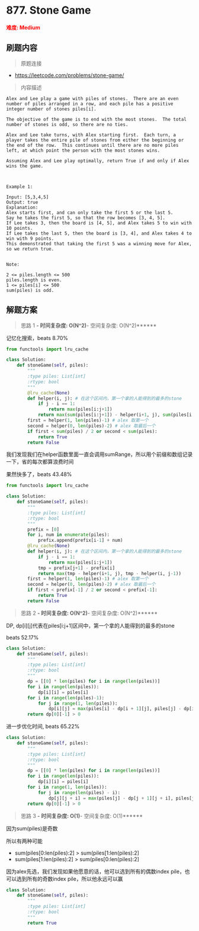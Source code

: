 # 877. Stone Game

**<font color=red>难度: Medium</font>**

## 刷题内容

> 原题连接

* https://leetcode.com/problems/stone-game/

> 内容描述

```
Alex and Lee play a game with piles of stones.  There are an even number of piles arranged in a row, and each pile has a positive integer number of stones piles[i].

The objective of the game is to end with the most stones.  The total number of stones is odd, so there are no ties.

Alex and Lee take turns, with Alex starting first.  Each turn, a player takes the entire pile of stones from either the beginning or the end of the row.  This continues until there are no more piles left, at which point the person with the most stones wins.

Assuming Alex and Lee play optimally, return True if and only if Alex wins the game.

 

Example 1:

Input: [5,3,4,5]
Output: true
Explanation: 
Alex starts first, and can only take the first 5 or the last 5.
Say he takes the first 5, so that the row becomes [3, 4, 5].
If Lee takes 3, then the board is [4, 5], and Alex takes 5 to win with 10 points.
If Lee takes the last 5, then the board is [3, 4], and Alex takes 4 to win with 9 points.
This demonstrated that taking the first 5 was a winning move for Alex, so we return true.
 

Note:

2 <= piles.length <= 500
piles.length is even.
1 <= piles[i] <= 500
sum(piles) is odd.
```

## 解题方案

> 思路 1
******- 时间复杂度: O(N^2)******- 空间复杂度: O(N^2)******


记忆化搜索，beats 8.70%

```python
from functools import lru_cache

class Solution:
    def stoneGame(self, piles):
        """
        :type piles: List[int]
        :rtype: bool
        """
        @lru_cache(None)
        def helper(i, j): # 在这个区间内，第一个拿的人能得到的最多的stone
            if j - i == 1:
                return max(piles[i:j+1])
            return max(sum(piles[i:j+1]) - helper(i+1, j), sum(piles[i:j+1]) - helper(i, j-1))
        first = helper(1, len(piles)-1) # alex 取第一个
        second = helper(0, len(piles)-2) # alex 取最后一个
        if first < sum(piles) / 2 or second < sum(piles):
            return True
        return False
```


我们发现我们在helper函数里面一直会调用sumRange，所以用个前缀和数组记录一下，省的每次都算浪费时间

果然快多了，beats 43.48%

```python
from functools import lru_cache

class Solution:
    def stoneGame(self, piles):
        """
        :type piles: List[int]
        :rtype: bool
        """
        prefix = [0]
        for i, num in enumerate(piles):
            prefix.append(prefix[i-1] + num)
        @lru_cache(None)
        def helper(i, j): # 在这个区间内，第一个拿的人能得到的最多的stone
            if j - i == 1:
                return max(piles[i:j+1])
            tmp = prefix[j+1] - prefix[i]
            return max(tmp - helper(i+1, j), tmp - helper(i, j-1))
        first = helper(1, len(piles)-1) # alex 取第一个
        second = helper(0, len(piles)-2) # alex 取最后一个
        if first < prefix[-1] / 2 or second < prefix[-1]:
            return True
        return False
```


> 思路 2
******- 时间复杂度: O(N^2)******- 空间复杂度: O(N^2)******

DP, dp[i][j]代表在piles[i:j+1]区间中，第一个拿的人能得到的最多的stone

beats 52.17%

```python
class Solution:
    def stoneGame(self, piles):
        """
        :type piles: List[int]
        :rtype: bool
        """
        dp = [[0] * len(piles) for i in range(len(piles))]
        for i in range(len(piles)):
            dp[i][i] = piles[i]
        for i in range(len(piles)-1):
            for j in range(1, len(piles)):
                dp[i][j] = max(piles[i] - dp[i + 1][j], piles[j] - dp[i][j - 1])
        return dp[0][-1] > 0
```

进一步优化时间, beats 65.22%

```python
class Solution:
    def stoneGame(self, piles):
        """
        :type piles: List[int]
        :rtype: bool
        """
        dp = [[0] * len(piles) for i in range(len(piles))]
        for i in range(len(piles)):
            dp[i][i] = piles[i]
        for i in range(1, len(piles)):
            for j in range(len(piles) - i):
                dp[j][j + i] = max(piles[j] - dp[j + 1][j + i], piles[j + i] - dp[j][j + i - 1])
        return dp[0][-1] > 0
```


> 思路 3
******- 时间复杂度: O(1)******- 空间复杂度: O(1)******

因为sum(piles)是奇数

所以有两种可能

- sum(piles[0:len(piles):2] > sum(piles[1:len(piles):2]
- sum(piles[1:len(piles):2] > sum(piles[0:len(piles):2]


因为alex先选，我们发现如果他愿意的话，他可以选到所有的偶数index pile，也可以选到所有的奇数index pile，所以他永远可以赢


```python
class Solution:
    def stoneGame(self, piles):
        """
        :type piles: List[int]
        :rtype: bool
        """
        return True
```






















